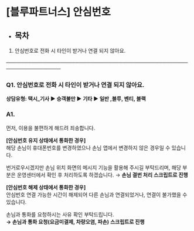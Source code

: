 # [블루파트너스]  안심번호

* **목차**
  ------

1. 안심번호로 전화 시 타인이 받거나 연결 되지 않아요.

─────────────────────────────────────────────────────────────────

### **Q1. 안심번호로 전화 시 타인이 받거나 연결 되지 않아요.**

**상담유형: 택시\_기사 ▶ 승객불만 ▶ 기타 ▶ 일반 ,블루, 벤티, 블랙**

### **A1.**

먼저, 이용을 불편하게 해드려 죄송합니다.

**[안심번호 유지 상태에서 통화한 경우]**  
해당 손님이 휴대폰번호를 변경하였으나 손님 앱에서 변경하지 않은 경우일 수 있습니다.

번거로우시겠지만 손님 위치 화면의 메시지 기능을 활용해 주시길 부탁드리며, 해당 부분은 운영센터에서 확인 후 처리하도록 하겠습니다. → **손님 결번 처리 스크립트로 진행**

**[안심번호 해제 상태에서 통화한 경우]**  
안심번호 연결 가능한 시간이 해제되어 다른 손님과 연결되었거나, 연결이 불가했을 수 있습니다.

손님과 통화를 요청하시는 사유 확인 부탁드립니다.   
**→ 손님과 통화 요청(요금미결제, 차량오염, 파손) 스크립트로 진행**